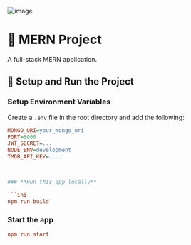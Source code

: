 ![image](https://github.com/user-attachments/assets/e059f6c0-dced-4d8f-b00f-994e8ffb2c8b)


# 🚀 MERN Project

A full-stack MERN application.

## 📌 Setup and Run the Project

### **Setup Environment Variables**
Create a `.env` file in the root directory and add the following:
```ini
MONGO_URI=your_mongo_uri
PORT=5000
JWT_SECRET=...
NODE_ENV=development
TMDB_API_KEY=....



### **Run this app locally**

```ini
npm run build
```

### **Start the app**

```ini
npm run start
```
